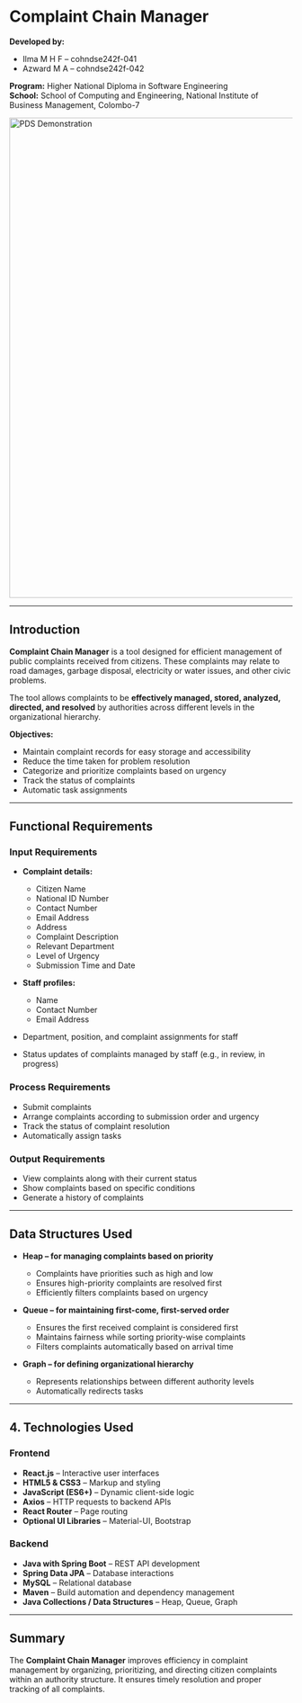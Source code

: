 # Complaint Chain Manager

**Developed by:**  
- Ilma M H F – cohndse242f-041  
- Azward M A – cohndse242f-042  

**Program:** Higher National Diploma in Software Engineering  
**School:** School of Computing and Engineering, National Institute of Business Management, Colombo-7  

<a href="https://github.com/AmjadAzward/Complaint-chain-tool-using-datastructures/blob/main/Demonstration/PDS%20-%20Demonstration.mp4" target="_blank">
  <img width="1919" height="854"
       alt="PDS Demonstration"
       src="https://github.com/user-attachments/assets/d78e6591-db8a-4fed-997a-d057acc7c650"
       style="cursor:pointer;" />
</a>

---

## Introduction

**Complaint Chain Manager** is a tool designed for efficient management of public complaints received from citizens. These complaints may relate to road damages, garbage disposal, electricity or water issues, and other civic problems.  

The tool allows complaints to be **effectively managed, stored, analyzed, directed, and resolved** by authorities across different levels in the organizational hierarchy.  

**Objectives:**  
- Maintain complaint records for easy storage and accessibility  
- Reduce the time taken for problem resolution  
- Categorize and prioritize complaints based on urgency  
- Track the status of complaints  
- Automatic task assignments  

---

## Functional Requirements

### Input Requirements

- **Complaint details:**  
  - Citizen Name  
  - National ID Number  
  - Contact Number  
  - Email Address  
  - Address  
  - Complaint Description  
  - Relevant Department  
  - Level of Urgency  
  - Submission Time and Date  

- **Staff profiles:**  
  - Name  
  - Contact Number  
  - Email Address  

- Department, position, and complaint assignments for staff  
- Status updates of complaints managed by staff (e.g., in review, in progress)  

### Process Requirements

- Submit complaints  
- Arrange complaints according to submission order and urgency  
- Track the status of complaint resolution  
- Automatically assign tasks

### Output Requirements

- View complaints along with their current status  
- Show complaints based on specific conditions  
- Generate a history of complaints  

---

## Data Structures Used

- **Heap – for managing complaints based on priority**  
  - Complaints have priorities such as high and low  
  - Ensures high-priority complaints are resolved first  
  - Efficiently filters complaints based on urgency  

- **Queue – for maintaining first-come, first-served order**  
  - Ensures the first received complaint is considered first  
  - Maintains fairness while sorting priority-wise complaints  
  - Filters complaints automatically based on arrival time  

- **Graph – for defining organizational hierarchy**  
  - Represents relationships between different authority levels  
  - Automatically redirects tasks

---


## 4. Technologies Used

### Frontend
- **React.js** – Interactive user interfaces  
- **HTML5 & CSS3** – Markup and styling  
- **JavaScript (ES6+)** – Dynamic client-side logic  
- **Axios** – HTTP requests to backend APIs  
- **React Router** – Page routing  
- **Optional UI Libraries** – Material-UI, Bootstrap  

### Backend
- **Java with Spring Boot** – REST API development  
- **Spring Data JPA** – Database interactions  
- **MySQL** – Relational database  
- **Maven** – Build automation and dependency management  
- **Java Collections / Data Structures** – Heap, Queue, Graph  

---

## Summary

The **Complaint Chain Manager** improves efficiency in complaint management by organizing, prioritizing, and directing citizen complaints within an authority structure. It ensures timely resolution and proper tracking of all complaints.
